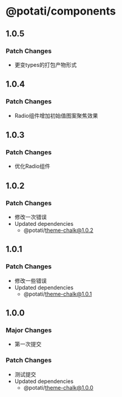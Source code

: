 # @potati/components

## 1.0.5

### Patch Changes

- 更变types的打包产物形式

## 1.0.4

### Patch Changes

- Radio组件增加初始值图案聚焦效果

## 1.0.3

### Patch Changes

- 优化Radio组件

## 1.0.2

### Patch Changes

- 修改一次错误
- Updated dependencies
  - @potati/theme-chalk@1.0.2

## 1.0.1

### Patch Changes

- 修改一些错误
- Updated dependencies
  - @potati/theme-chalk@1.0.1

## 1.0.0

### Major Changes

- 第一次提交

### Patch Changes

- 测试提交
- Updated dependencies
  - @potati/theme-chalk@1.0.0
